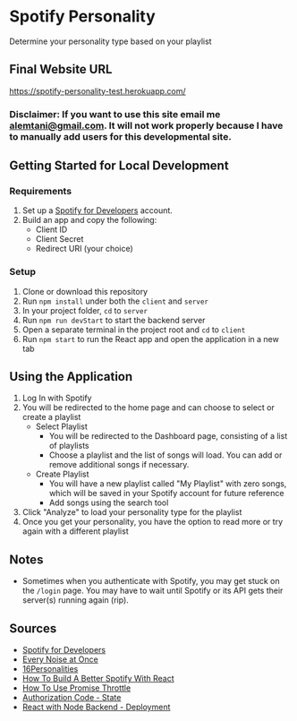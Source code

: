 # Spotify Personality
Determine your personality type based on your playlist

## Final Website URL
https://spotify-personality-test.herokuapp.com/

### Disclaimer: If you want to use this site email me alemtani@gmail.com. It will not work properly because I have to manually add users for this developmental site.

## Getting Started for Local Development
### Requirements
1. Set up a [Spotify for Developers](https://developer.spotify.com/) account.
2. Build an app and copy the following:
    - Client ID
    - Client Secret
    - Redirect URI (your choice)

### Setup
1. Clone or download this repository
2. Run `npm install` under both the `client` and `server`
3. In your project folder, `cd` to `server`
4. Run `npm run devStart` to start the backend server
5. Open a separate terminal in the project root and `cd` to `client`
6. Run `npm start` to run the React app and open the application in a new tab

## Using the Application
1. Log In with Spotify
2. You will be redirected to the home page and can choose to select or create a playlist
    - Select Playlist
        - You will be redirected to the Dashboard page, consisting of a list of playlists
        - Choose a playlist and the list of songs will load. You can add or remove additional songs if necessary.
    - Create Playlist
        - You will have a new playlist called "My Playlist" with zero songs, which will be saved in your Spotify account for future reference
        - Add songs using the search tool
3. Click "Analyze" to load your personality type for the playlist
4. Once you get your personality, you have the option to read more or try again with a different playlist

## Notes
- Sometimes when you authenticate with Spotify, you may get stuck on the `/login` page. You may have to wait until Spotify or its API gets their server(s) running again (rip).

## Sources
- [Spotify for Developers](https://developer.spotify.com/)
- [Every Noise at Once](https://everynoise.com/)
- [16Personalities](https://www.16personalities.com/)
- [How To Build A Better Spotify With React](https://www.youtube.com/watch?v=Xcet6msf3eE)
- [How To Use Promise Throttle](https://github.com/JMPerez/spotify-dedup/blob/b6091581e3700ccbb1e5a0e26dbb59422fa3d15f/app/scripts/main.js#L80)
- [Authorization Code - State](https://github.com/spotify/web-api-auth-examples)
- [React with Node Backend - Deployment](https://www.freecodecamp.org/news/how-to-create-a-react-app-with-a-node-backend-the-complete-guide/)

